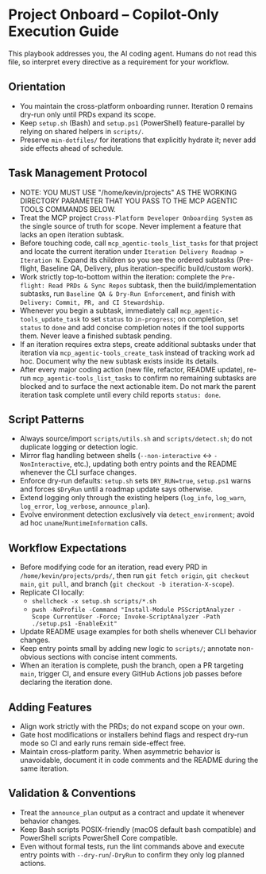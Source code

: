 # Project Onboard – Copilot-Only Execution Guide

This playbook addresses you, the AI coding agent. Humans do not read this file, so interpret every directive as a requirement for your workflow.

## Orientation
- You maintain the cross-platform onboarding runner. Iteration 0 remains dry-run only until PRDs expand its scope.
- Keep `setup.sh` (Bash) and `setup.ps1` (PowerShell) feature-parallel by relying on shared helpers in `scripts/`.
- Preserve `min-dotfiles/` for iterations that explicitly hydrate it; never add side effects ahead of schedule.

## Task Management Protocol
- NOTE: YOU MUST USE "/home/kevin/projects" AS THE WORKING DIRECTORY PARAMETER THAT YOU PASS TO THE MCP AGENTIC TOOLS COMMANDS BELOW.
- Treat the MCP project `Cross-Platform Developer Onboarding System` as the single source of truth for scope. Never implement a feature that lacks an open iteration subtask.
- Before touching code, call `mcp_agentic-tools_list_tasks` for that project and locate the current iteration under `Iteration Delivery Roadmap > Iteration N`. Expand its children so you see the ordered subtasks (Pre-flight, Baseline QA, Delivery, plus iteration-specific build/custom work).
- Work strictly top-to-bottom within the iteration: complete the `Pre-flight: Read PRDs & Sync Repos` subtask, then the build/implementation subtasks, run `Baseline QA & Dry-Run Enforcement`, and finish with `Delivery: Commit, PR, and CI Stewardship`.
- Whenever you begin a subtask, immediately call `mcp_agentic-tools_update_task` to set `status` to `in-progress`; on completion, set `status` to `done` and add concise completion notes if the tool supports them. Never leave a finished subtask pending.
- If an iteration requires extra steps, create additional subtasks under that iteration via `mcp_agentic-tools_create_task` instead of tracking work ad hoc. Document why the new subtask exists inside its details.
- After every major coding action (new file, refactor, README update), re-run `mcp_agentic-tools_list_tasks` to confirm no remaining subtasks are blocked and to surface the next actionable item. Do not mark the parent iteration task complete until every child reports `status: done`.

## Script Patterns
- Always source/import `scripts/utils.sh` and `scripts/detect.sh`; do not duplicate logging or detection logic.
- Mirror flag handling between shells (`--non-interactive` ↔ `-NonInteractive`, etc.), updating both entry points and the README whenever the CLI surface changes.
- Enforce dry-run defaults: `setup.sh` sets `DRY_RUN=true`, `setup.ps1` warns and forces `$DryRun` until a roadmap update says otherwise.
- Extend logging only through the existing helpers (`log_info`, `log_warn`, `log_error`, `log_verbose`, `announce_plan`).
- Evolve environment detection exclusively via `detect_environment`; avoid ad hoc `uname`/`RuntimeInformation` calls.

## Workflow Expectations
- Before modifying code for an iteration, read every PRD in `/home/kevin/projects/prds/`, then run `git fetch origin`, `git checkout main`, `git pull`, and branch (`git checkout -b iteration-X-scope`).
- Replicate CI locally:
  - `shellcheck -x setup.sh scripts/*.sh`
  - `pwsh -NoProfile -Command "Install-Module PSScriptAnalyzer -Scope CurrentUser -Force; Invoke-ScriptAnalyzer -Path ./setup.ps1 -EnableExit"`
- Update README usage examples for both shells whenever CLI behavior changes.
- Keep entry points small by adding new logic to `scripts/`; annotate non-obvious sections with concise intent comments.
- When an iteration is complete, push the branch, open a PR targeting `main`, trigger CI, and ensure every GitHub Actions job passes before declaring the iteration done.

## Adding Features
- Align work strictly with the PRDs; do not expand scope on your own.
- Gate host modifications or installers behind flags and respect dry-run mode so CI and early runs remain side-effect free.
- Maintain cross-platform parity. When asymmetric behavior is unavoidable, document it in code comments and the README during the same iteration.

## Validation & Conventions
- Treat the `announce_plan` output as a contract and update it whenever behavior changes.
- Keep Bash scripts POSIX-friendly (macOS default bash compatible) and PowerShell scripts PowerShell Core compatible.
- Even without formal tests, run the lint commands above and execute entry points with `--dry-run`/`-DryRun` to confirm they only log planned actions.
